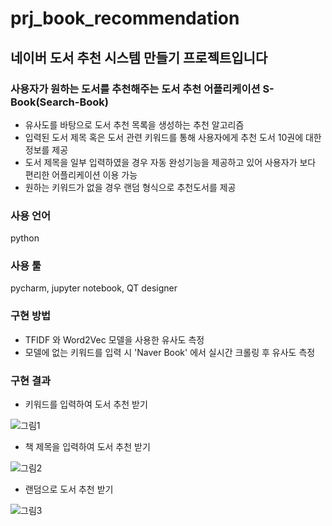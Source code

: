 # prj_book_recommendation

## 네이버 도서 추천 시스템 만들기 프로젝트입니다


### 사용자가 원하는 도서를 추천해주는 도서 추천 어플리케이션 S-Book(Search-Book) 

- 유사도를 바탕으로 도서 추천 목록을 생성하는 추천 알고리즘
- 입력된 도서 제목 혹은 도서 관련 키워드를 통해 사용자에게 추천 도서 10권에 대한 정보를 제공
- 도서 제목을 일부 입력하였을 경우 자동 완성기능을 제공하고 있어 사용자가 보다 편리한 어플리케이션 이용 가능
- 원하는 키워드가 없을 경우 랜덤 형식으로 추천도서를 제공

### 사용 언어 

python

### 사용 툴 

pycharm, jupyter notebook, QT designer

### 구현 방법 

- TFIDF 와 Word2Vec 모델을 사용한 유사도 측정 
- 모델에 없는 키워드를 입력 시 'Naver Book' 에서 실시간 크롤링 후 유사도 측정

### 구현 결과 


- 키워드를 입력하여 도서 추천 받기 



![그림1](https://user-images.githubusercontent.com/72773190/99938152-8bea2400-2daa-11eb-8cfb-acfe37c55689.png)


- 책 제목을 입력하여 도서 추천 받기 



![그림2](https://user-images.githubusercontent.com/72773190/99938171-94425f00-2daa-11eb-86f7-d2371d4e2857.png)


- 랜덤으로 도서 추천 받기



![그림3](https://user-images.githubusercontent.com/72773190/99938179-999fa980-2daa-11eb-9fb5-1ab684fa6b34.png)
